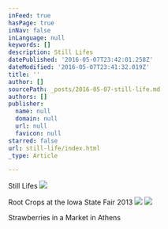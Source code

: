 ```yaml
---
inFeed: true
hasPage: true
inNav: false
inLanguage: null
keywords: []
description: Still Lifes
datePublished: '2016-05-07T23:42:01.258Z'
dateModified: '2016-05-07T23:41:32.019Z'
title: ''
author: []
sourcePath: _posts/2016-05-07-still-life.md
authors: []
publisher:
  name: null
  domain: null
  url: null
  favicon: null
starred: false
url: still-life/index.html
_type: Article

---
```

Still Lifes
![](https://the-grid-user-content.s3-us-west-2.amazonaws.com/267be42c-501f-4fe0-82ca-a98674da89df.jpg)

Root Crops at the Iowa State Fair 2013
![](https://the-grid-user-content.s3-us-west-2.amazonaws.com/d548b7be-bd8b-4c2d-a986-268d96e2b577.jpg)
![](https://the-grid-user-content.s3-us-west-2.amazonaws.com/bf520a72-a757-4427-8f49-d382b9d20872.jpg)

Strawberries in a Market in Athens